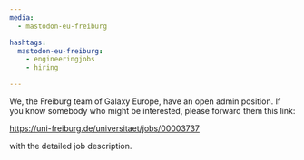 ```yaml
---
media:
  - mastodon-eu-freiburg

hashtags:
  mastodon-eu-freiburg:
    - engineeringjobs
    - hiring

---
```

We, the Freiburg team of Galaxy Europe, have an open admin position.
If you know somebody who might be interested, please forward them this link:

https://uni-freiburg.de/universitaet/jobs/00003737

with the detailed job description.

